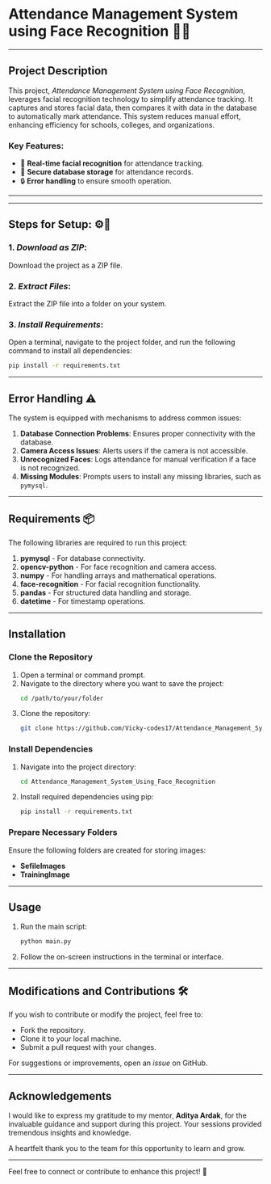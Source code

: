 # Attendance Management System using Face Recognition 📸✅

---

## Project Description  
This project, *Attendance Management System using Face Recognition*, leverages facial recognition technology to simplify attendance tracking. It captures and stores facial data, then compares it with data in the database to automatically mark attendance. This system reduces manual effort, enhancing efficiency for schools, colleges, and organizations.

### Key Features:  
- 🏢 **Real-time facial recognition** for attendance tracking.  
- 📂 **Secure database storage** for attendance records.  
- 🔒 **Error handling** to ensure smooth operation.  

---

---

## Steps for Setup: ⚙📂  
### 1. *Download as ZIP*:  
   Download the project as a ZIP file.  

### 2. *Extract Files*:  
   Extract the ZIP file into a folder on your system.

### 3. *Install Requirements*:  
   Open a terminal, navigate to the project folder, and run the following command to install all dependencies:  
   ```bash
   pip install -r requirements.txt
   ```

---

## Error Handling ⚠️  
The system is equipped with mechanisms to address common issues:
1. **Database Connection Problems**: Ensures proper connectivity with the database.
2. **Camera Access Issues**: Alerts users if the camera is not accessible.
3. **Unrecognized Faces**: Logs attendance for manual verification if a face is not recognized.
4. **Missing Modules**: Prompts users to install any missing libraries, such as `pymysql`.

---

## Requirements 📦  
The following libraries are required to run this project:

1. **pymysql** - For database connectivity.  
2. **opencv-python** - For face recognition and camera access.  
3. **numpy** - For handling arrays and mathematical operations.  
4. **face-recognition** - For facial recognition functionality.  
5. **pandas** - For structured data handling and storage.  
6. **datetime** - For timestamp operations.  

---

## Installation

### Clone the Repository
1. Open a terminal or command prompt.  
2. Navigate to the directory where you want to save the project:
   ```bash
   cd /path/to/your/folder
   ```
3. Clone the repository:
   ```bash
   git clone https://github.com/Vicky-codes17/Attendance_Management_System_Using_Face_Recognition.git
   ```

### Install Dependencies
1. Navigate into the project directory:
   ```bash
   cd Attendance_Management_System_Using_Face_Recognition
   ```
2. Install required dependencies using pip:
   ```bash
   pip install -r requirements.txt
   ```

### Prepare Necessary Folders
Ensure the following folders are created for storing images:
- **SefileImages**
- **TrainingImage**

---

## Usage
1. Run the main script:
   ```bash
   python main.py
   ```
2. Follow the on-screen instructions in the terminal or interface.

---

## Modifications and Contributions 🛠️  
If you wish to contribute or modify the project, feel free to:
- Fork the repository.
- Clone it to your local machine.
- Submit a pull request with your changes.

For suggestions or improvements, open an *issue* on GitHub.

---

## Acknowledgements  
I would like to express my gratitude to my mentor, **Aditya Ardak**, for the invaluable guidance and support during this project. Your sessions provided tremendous insights and knowledge.  

A heartfelt thank you to the team for this opportunity to learn and grow.

---

Feel free to connect or contribute to enhance this project! 🚀

